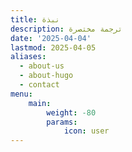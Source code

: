 ```yaml
---
title: نبذة
description: ترجمة مختصرة
date: '2025-04-04'
lastmod: 2025-04-05
aliases:
  - about-us
  - about-hugo
  - contact
menu:
    main: 
        weight: -80
        params:
            icon: user
---
```


